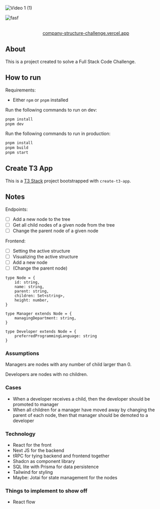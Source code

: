 ![Video 1 (1)](https://github.com/thebestclicker/company-structure-challenge/assets/10188306/ea67a93a-1963-49e0-b8ef-50819bc841ac)

![fasf](https://github.com/thebestclicker/company-structure-challenge/assets/10188306/73a4cf7a-0380-4ae0-addc-75c859feac32)

<p align="center">
  <br/>
  <a href="https://company-structure-challenge.vercel.app/">company-structure-challenge.vercel.app</a> 
  <br/>
</p>


## About

This is a project created to solve a Full Stack Code Challenge.

## How to run

Requirements:

- Either `npm` or `pnpm` installed

Run the following commands to run on dev:

```sh
pnpm install
pnpm dev
```

Run the following commands to run in production:

```sh
pnpm install
pnpm build
pnpm start
```

## Create T3 App

This is a [T3 Stack](https://create.t3.gg/) project bootstrapped with `create-t3-app`.

## Notes

Endpoints:

- [ ] Add a new node to the tree
- [ ] Get all child nodes of a given node from the tree
- [ ] Change the parent node of a given node

Frontend:

- [ ] Setting the active structure
- [ ] Visualizing the active structure
- [ ] Add a new node
- [ ] (Change the parent node)

```tsx
type Node = {
	id: string,
	name: string,
	parent: string,
	children: Set<string>,
	height: number,
}

type Manager extends Node = {
	managingDepartment: string,
}

type Developer extends Node = {
	preferredProgrammingLanguage: string
}
```

### Assumptions

Managers are nodes with any number of child larger than 0.

Developers are nodes with no children.

### Cases

- When a developer receives a child, then the developer should be promoted to manager
- When all children for a manager have moved away by changing the parent of each node, then that manager should be demoted to a developer

### Technology

- React for the front
- Next JS for the backend
- tRPC for tying backend and frontend together
- Shadcn as component library
- SQL lite with Prisma for data persistence
- Tailwind for styling
- Maybe: Jotai for state management for the nodes

### Things to implement to show off

- React flow
